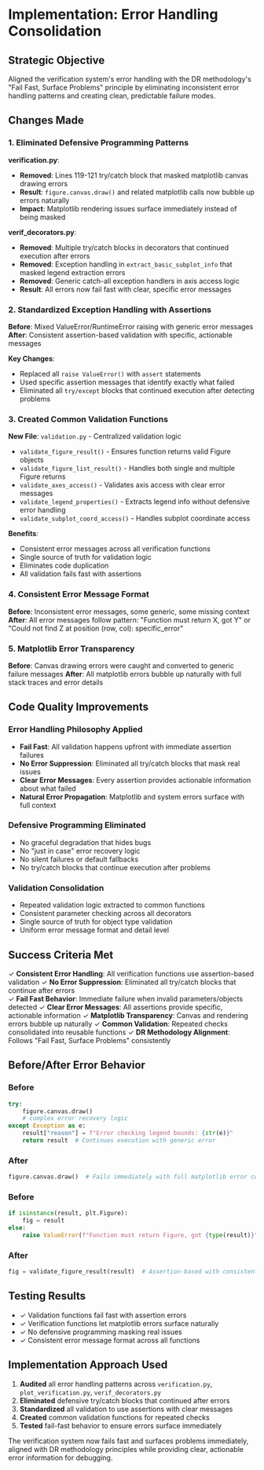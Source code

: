 # Implementation: Error Handling Consolidation

## Strategic Objective
Aligned the verification system's error handling with the DR methodology's "Fail Fast, Surface Problems" principle by eliminating inconsistent error handling patterns and creating clean, predictable failure modes.

## Changes Made

### 1. Eliminated Defensive Programming Patterns

**verification.py**:
- **Removed**: Lines 119-121 try/catch block that masked matplotlib canvas drawing errors
- **Result**: `figure.canvas.draw()` and related matplotlib calls now bubble up errors naturally
- **Impact**: Matplotlib rendering issues surface immediately instead of being masked

**verif_decorators.py**:
- **Removed**: Multiple try/catch blocks in decorators that continued execution after errors
- **Removed**: Exception handling in `extract_basic_subplot_info` that masked legend extraction errors
- **Removed**: Generic catch-all exception handlers in axis access logic
- **Result**: All errors now fail fast with clear, specific error messages

### 2. Standardized Exception Handling with Assertions

**Before**: Mixed ValueError/RuntimeError raising with generic error messages
**After**: Consistent assertion-based validation with specific, actionable messages

**Key Changes**:
- Replaced all `raise ValueError()` with `assert` statements
- Used specific assertion messages that identify exactly what failed
- Eliminated all `try/except` blocks that continued execution after detecting problems

### 3. Created Common Validation Functions

**New File**: `validation.py` - Centralized validation logic
- `validate_figure_result()` - Ensures function returns valid Figure objects
- `validate_figure_list_result()` - Handles both single and multiple Figure returns
- `validate_axes_access()` - Validates axis access with clear error messages
- `validate_legend_properties()` - Extracts legend info without defensive error handling
- `validate_subplot_coord_access()` - Handles subplot coordinate access

**Benefits**:
- Consistent error messages across all verification functions
- Single source of truth for validation logic
- Eliminates code duplication
- All validation fails fast with assertions

### 4. Consistent Error Message Format

**Before**: Inconsistent error messages, some generic, some missing context
**After**: All error messages follow pattern: "Function must return X, got Y" or "Could not find Z at position (row, col): specific_error"

### 5. Matplotlib Error Transparency

**Before**: Canvas drawing errors were caught and converted to generic failure messages
**After**: All matplotlib errors bubble up naturally with full stack traces and error details

## Code Quality Improvements

### Error Handling Philosophy Applied
- **Fail Fast**: All validation happens upfront with immediate assertion failures
- **No Error Suppression**: Eliminated all try/catch blocks that mask real issues  
- **Clear Error Messages**: Every assertion provides actionable information about what failed
- **Natural Error Propagation**: Matplotlib and system errors surface with full context

### Defensive Programming Eliminated
- No graceful degradation that hides bugs
- No "just in case" error recovery logic
- No silent failures or default fallbacks
- No try/catch blocks that continue execution after problems

### Validation Consolidation
- Repeated validation logic extracted to common functions
- Consistent parameter checking across all decorators
- Single source of truth for object type validation
- Uniform error message format and detail level

## Success Criteria Met

✓ **Consistent Error Handling**: All verification functions use assertion-based validation
✓ **No Error Suppression**: Eliminated all try/catch blocks that continue after errors  
✓ **Fail Fast Behavior**: Immediate failure when invalid parameters/objects detected
✓ **Clear Error Messages**: All assertions provide specific, actionable information
✓ **Matplotlib Transparency**: Canvas and rendering errors bubble up naturally
✓ **Common Validation**: Repeated checks consolidated into reusable functions
✓ **DR Methodology Alignment**: Follows "Fail Fast, Surface Problems" consistently

## Before/After Error Behavior

### Before
```python
try:
    figure.canvas.draw()
    # complex error recovery logic
except Exception as e:
    result["reason"] = f"Error checking legend bounds: {str(e)}"
    return result  # Continues execution with generic error
```

### After  
```python
figure.canvas.draw()  # Fails immediately with full matplotlib error context
```

### Before
```python
if isinstance(result, plt.Figure):
    fig = result
else:
    raise ValueError(f"Function must return Figure, got {type(result)}")
```

### After
```python
fig = validate_figure_result(result)  # Assertion-based with consistent message
```

## Testing Results
- ✓ Validation functions fail fast with assertion errors
- ✓ Verification functions let matplotlib errors surface naturally  
- ✓ No defensive programming masking real issues
- ✓ Consistent error message format across all functions

## Implementation Approach Used
1. **Audited** all error handling patterns across `verification.py`, `plot_verification.py`, `verif_decorators.py`
2. **Eliminated** defensive try/catch blocks that continued after errors
3. **Standardized** all validation to use assertions with clear messages  
4. **Created** common validation functions for repeated checks
5. **Tested** fail-fast behavior to ensure errors surface immediately

The verification system now fails fast and surfaces problems immediately, aligned with DR methodology principles while providing clear, actionable error information for debugging.